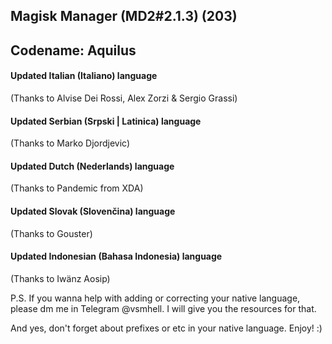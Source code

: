 ## Magisk Manager (MD2#2.1.3) (203)
## Codename: Aquilus
#### Updated Italian (Italiano) language
(Thanks to Alvise Dei Rossi, Alex Zorzi & Sergio Grassi)
#### Updated Serbian (Srpski | Latinica) language
(Thanks to Marko Djordjevic)
#### Updated Dutch (Nederlands) language
(Thanks to Pandemic from XDA)
#### Updated Slovak (Slovenčina) language
(Thanks to Gouster)
#### Updated Indonesian (Bahasa Indonesia) language
(Thanks to Iwänz Aosip)

P.S.
If you wanna help with adding or correcting your native language, please dm me in Telegram @vsmhell.
I will give you the resources for that.

And yes, don't forget about prefixes or etc in your native language.
Enjoy! :)
